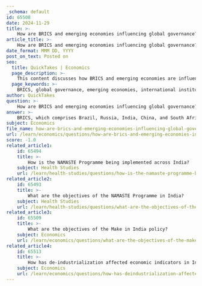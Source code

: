 ```yaml
---
_schema: default
id: 65508
date: 2024-11-29
title: >-
    How are BRICS and emerging economies influencing global governance?
article_title: >-
    How are BRICS and emerging economies influencing global governance?
date_format: MMM DD, YYYY
post_on_text: Posted on
seo:
  title: QuickTakes | Economics
  page_description: >-
    This content discusses how BRICS and emerging economies are influencing global governance through advocacy for reforms in international institutions, introducing new financial initiatives, and participating in global economic discussions.
  page_keywords: >-
    BRICS, global governance, emerging economies, international institutions, IMF, World Bank, WTO, New Development Bank, financial cooperation, G20, economic policy, international relations, power dynamics
author: QuickTakes
question: >-
    How are BRICS and emerging economies influencing global governance?
answer: >-
    BRICS, which comprises Brazil, Russia, India, China, and South Africa, is significantly influencing global governance through various mechanisms and initiatives. As these countries continue to expand their economic size and engage in active diplomacy, they are gradually gaining greater influence over international decision-making processes. This shift is reshaping the dynamics of global governance, particularly in relation to established institutions like the International Monetary Fund (IMF), World Bank, and World Trade Organization (WTO).\n\nOne of the key ways BRICS is impacting global governance is through its advocacy for reforms in these international institutions. The group aims to ensure that the governance structures reflect the interests and needs of developing nations, thereby redistributing power in favor of these countries. This is particularly important as emerging economies now account for nearly 60% of global GDP and have contributed over 80% of global growth since the 2008 financial crisis.\n\nBRICS has also introduced institutional innovations such as the New Development Bank and the BRICS Contingent Reserve Arrangement, which serve as alternatives to traditional Western-dominated financial institutions. These initiatives not only provide financial resources to member countries but also promote greater financial cooperation among emerging markets.\n\nFurthermore, BRICS plays a crucial role in the G20, where it engages in discussions to shape global economic policy and promote financial stability. The collective efforts of BRICS nations in this forum highlight their commitment to fostering a balanced international order that reflects the current global economic landscape.\n\nDespite these advancements, the internal institutionalization of BRICS remains a challenge. The group often operates as an issue-based body, and its ability to shape the global agenda is still debated. Nonetheless, the influence of BRICS and other emerging economies is expected to continue growing, further transforming the configuration and balance of power in international relations and global governance.
subject: Economics
file_name: how-are-brics-and-emerging-economies-influencing-global-governance.md
url: /learn/economics/questions/how-are-brics-and-emerging-economies-influencing-global-governance
score: -1.0
related_article1:
    id: 65494
    title: >-
        How is the NAMASTE Programme being implemented across India?
    subject: Health Studies
    url: /learn/health-studies/questions/how-is-the-namaste-programme-being-implemented-across-india
related_article2:
    id: 65493
    title: >-
        What are the objectives of the NAMASTE Programme in India?
    subject: Health Studies
    url: /learn/health-studies/questions/what-are-the-objectives-of-the-namaste-programme-in-india
related_article3:
    id: 65509
    title: >-
        What are the objectives of the Make in India policy?
    subject: Economics
    url: /learn/economics/questions/what-are-the-objectives-of-the-make-in-india-policy
related_article4:
    id: 65513
    title: >-
        How has de-industrialization affected economic indicators in India?
    subject: Economics
    url: /learn/economics/questions/how-has-deindustrialization-affected-economic-indicators-in-india
---
```


&nbsp;